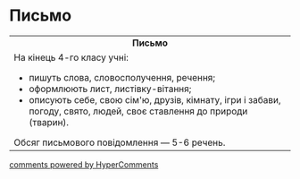 <div id="hypercomments_widget" class="js-hypercomments-widget invisible"></div>

# Письмо

<table>
  <tr>
    <td align="center"><b>Письмо</b></td>
  </tr>
<td style="vertical-align:top !important;">
На кінець 4-го класу учні:
<ul>
<li>пишуть слова, словосполучення, речення;</li>
<li>оформлюють лист, листівку-вітання;</li>
<li>описують себе, свою сім'ю, друзів, кімнату, ігри і забави, погоду, свято, людей, своє ставлення до природи (тварин).</li>
</ul>
Обсяг письмового повідомлення — 5-6 речень.<br>
</td>
</table>

<div class="js-hypercomments-container">
    <a href="http://hypercomments.com" class="hc-link" title="comments widget">comments powered by HyperComments</a>
</div>